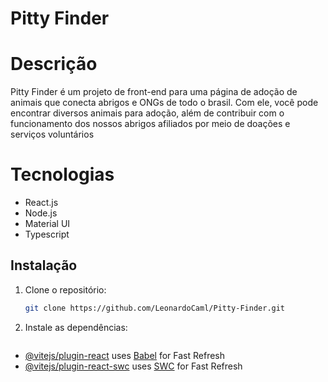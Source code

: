 # Pitty Finder

# Descrição
Pitty Finder é um projeto de front-end para uma página de adoção de animais que conecta abrigos e ONGs de todo o brasil. Com ele, você pode encontrar diversos animais para adoção, além de contribuir com o funcionamento dos nossos abrigos afiliados por meio de doações e serviços voluntários

# Tecnologias
- React.js
- Node.js
- Material UI
- Typescript

## Instalação
1. Clone o repositório:
   ```bash
   git clone https://github.com/LeonardoCaml/Pitty-Finder.git

2. Instale as dependências:
   ```npm install

- [@vitejs/plugin-react](https://github.com/vitejs/vite-plugin-react/blob/main/packages/plugin-react/README.md) uses [Babel](https://babeljs.io/) for Fast Refresh
- [@vitejs/plugin-react-swc](https://github.com/vitejs/vite-plugin-react-swc) uses [SWC](https://swc.rs/) for Fast Refresh
